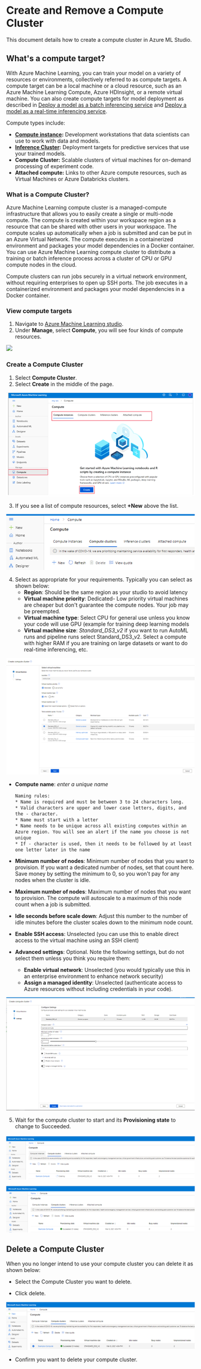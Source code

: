 # Create and Remove a Compute Cluster

This document details how to create a compute cluster in Azure ML Studio. 

## What's a compute target?
With Azure Machine Learning, you can train your model on a variety of resources or environments, collectively referred to as compute targets. A compute target can be a local machine or a cloud resource, such as an Azure Machine Learning Compute, Azure HDInsight, or a remote virtual machine. You can also create compute targets for model deployment as described in [Deploy a model as a batch inferencing service](../Documents/Deploy-Batch-Inference-Pipeline.md) and [Deploy a model as a real-time inferencing service](../Documents/Deploy-Real-Time-Service.md).

Compute types include:
* **[Compute instance](./Documents/Create-Compute-Instance.md):** Development workstations that data scientists can use to work with data and models.
* **[Inference Cluster](./Documents/Create-Inference-Cluster.md):** Deployment targets for predictive services that use your trained models.
* **Compute Cluster:** Scalable clusters of virtual machines for on-demand processing of experiment code.
* **Attached compute:** Links to other Azure compute resources, such as Virtual Machines or Azure Databricks clusters.

### What is a Compute Cluster?
Azure Machine Learning compute cluster is a managed-compute infrastructure that allows you to easily create a single or multi-node compute. The compute is created within your workspace region as a resource that can be shared with other users in your workspace. The compute scales up automatically when a job is submitted and can be put in an Azure Virtual Network. The compute executes in a containerized environment and packages your model dependencies in a Docker container. You can use Azure Machine Learning compute cluster to distribute a training or batch inference process across a cluster of CPU or GPU compute nodes in the cloud.  

Compute clusters can run jobs securely in a virtual network environment, without requiring enterprises to open up SSH ports. The job executes in a containerized environment and packages your model dependencies in a Docker container.

### View compute targets

1. Navigate to [Azure Machine Learning studio](https://ml.azure.com/).
2. Under **Manage**, select **Compute**, you will see four kinds of compute resources.

![](../Images/clusters.PNG)

### Create a Compute Cluster

1. Select **Compute Cluster**.
2. Select **Create** in the middle of the page.

![](../Images/compute-cluster.PNG)

3. If you see a list of compute resources, select **+New** above the list.

![](../Images/compute-cluster1.PNG)

4. Select as appropriate for your requirements. Typically you can select as shown below:
   * **Region**: Should be the same region as your studio to avoid latency
   * **Virtual machine priority**: Dedicated- Low priority virtual machines are cheaper but don't guarantee the compute nodes. Your job may be preempted.
   * **Virtual machine type**: Select CPU for general use unless you know your code will use GPU (example for training deep learning models
   * **Virtual machine size**: *Standard_DS3_v2* if you want to run AutoML runs and pipeline runs select Standard_DS3_v2. Select a compute with higher RAM if you are training on large datasets or want to do real-time inferencing, etc.

![](../Images/compute-cluster2.PNG)

  * **Compute name**: *enter a unique name*
        
        Naming rules:
        * Name is required and must be between 3 to 24 characters long.
        * Valid characters are upper and lower case letters, digits, and the - character.
        * Name must start with a letter
        * Name needs to be unique across all existing computes within an Azure region. You will see an alert if the name you choose is not unique
        * If - character is used, then it needs to be followed by at least one letter later in the name

  * **Minimum number of nodes**: Minimum number of nodes that you want to provision. If you want a dedicated number of nodes, set that count here. Save money by setting the minimum to 0, so you won't pay for any nodes when the cluster is idle.

  * **Maximum number of nodes**: Maximum number of nodes that you want to provision. The compute will autoscale to a maximum of this node count when a job is submitted.
  * **Idle seconds before scale down**: Adjust this number to the number of idle minutes before the cluster scales down to the minimum node count.
  * **Enable SSH access**: Unselected (you can use this to enable direct access to the virtual machine using an SSH client)
  * **Advanced settings**: Optional. Note the following settings, but do not select them unless you think you require them:
    *  **Enable virtual network**: Unselected (you would typically use this in an enterprise environment to enhance network security)
    * **Assign a managed identity**: Unselected (authenticate access to Azure resources without including credentials in your code).

![](../Images/compute-cluster3.PNG)

5. Wait for the compute cluster to start and its **Provisioning state** to change to Succeeded.
 
![](../Images/compute-cluster4.PNG)

![](../Images/compute-cluster5.PNG)

## Delete a Compute Cluster

When you no longer intend to use your compute cluster you can delete it as shown below: 

* Select the Compute Cluster you want to delete.

* Click delete.

![](../Images/compute-cluster6.PNG)

* Confirm you want to delete your compute cluster.

